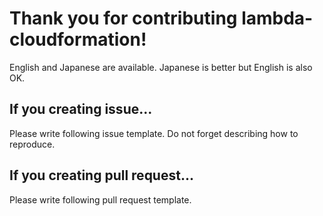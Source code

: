 Thank you for contributing lambda-cloudformation!
=========================================

English and Japanese are available.  Japanese is better but English is also OK.

## If you creating issue...

Please write following issue template.  Do not forget describing how to reproduce.

## If you creating pull request...

Please write following pull request template.
